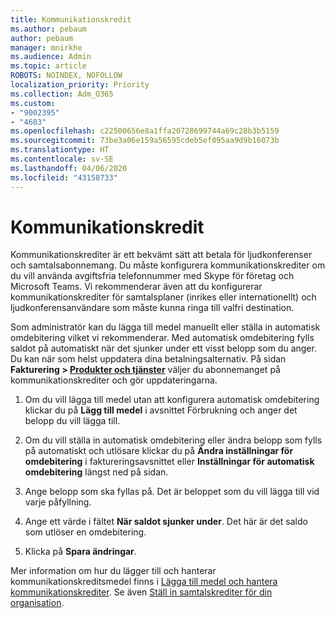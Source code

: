 ```yaml
---
title: Kommunikationskredit
ms.author: pebaum
author: pebaum
manager: mnirkhe
ms.audience: Admin
ms.topic: article
ROBOTS: NOINDEX, NOFOLLOW
localization_priority: Priority
ms.collection: Adm_O365
ms.custom:
- "9002395"
- "4683"
ms.openlocfilehash: c22500656e8a1ffa20728699744a69c28b3b5159
ms.sourcegitcommit: 73be3a06e159a56595cdeb5ef095aa9d9b16073b
ms.translationtype: HT
ms.contentlocale: sv-SE
ms.lasthandoff: 04/06/2020
ms.locfileid: "43158733"
---
```

# <a name="communication-credits"></a>Kommunikationskredit

Kommunikationskrediter är ett bekvämt sätt att betala för ljudkonferenser och samtalsabonnemang.  Du måste konfigurera kommunikationskrediter om du vill använda avgiftsfria telefonnummer med Skype för företag och Microsoft Teams.  Vi rekommenderar även att du konfigurerar kommunikationskrediter för samtalsplaner (inrikes eller internationellt) och ljudkonferensanvändare som måste kunna ringa till valfri destination.

Som administratör kan du lägga till medel manuellt eller ställa in automatisk omdebitering vilket vi rekommenderar.  Med automatisk omdebitering fylls saldot på automatiskt när det sjunker under ett visst belopp som du anger.  Du kan när som helst uppdatera dina betalningsalternativ. På sidan **Fakturering > [Produkter och tjänster](https://go.microsoft.com/fwlink/p/?linkid=842054)** väljer du abonnemanget på kommunikationskrediter och gör uppdateringarna.

1. Om du vill lägga till medel utan att konfigurera automatisk omdebitering klickar du på **Lägg till medel** i avsnittet Förbrukning och anger det belopp du vill lägga till.

2. Om du vill ställa in automatisk omdebitering eller ändra belopp som fylls på automatiskt och utlösare klickar du på **Ändra inställningar för omdebitering** i faktureringsavsnittet eller **Inställningar för automatisk omdebitering** längst ned på sidan.  

3. Ange belopp som ska fyllas på.  Det är beloppet som du vill lägga till vid varje påfyllning.  

4. Ange ett värde i fältet **När saldot sjunker under**.  Det här är det saldo som utlöser en omdebitering.

5. Klicka på **Spara ändringar**.

Mer information om hur du lägger till och hanterar kommunikationskreditsmedel finns i [Lägga till medel och hantera kommunikationskrediter](https://docs.microsoft.com/microsoftteams/add-funds-and-manage-communications-credits). Se även [Ställ in samtalskrediter för din organisation](https://docs.microsoft.com/microsoftteams/set-up-communications-credits-for-your-organization).
